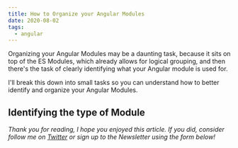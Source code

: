 ```yaml
---
title: How to Organize your Angular Modules
date: 2020-08-02
tags:
  - angular
---
```


Organizing your Angular Modules may be a daunting task, because it sits on top of the ES Modules, which already allows for logical grouping, and then there's the task of clearly identifying
what your Angular module is used for.

I'll break this down into small tasks so you can understand how to better identify and organize your Angular Modules.



## Identifying the type of Module


_Thank you for reading, I hope you enjoyed this article. If you did, consider follow me on [Twitter](https://twitter.com/gc_psk) or sign up to the Newsletter using the form below!_
